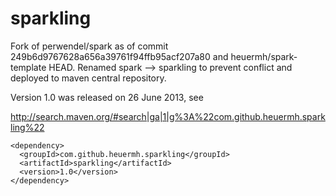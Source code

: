 sparkling
=========

Fork of perwendel/spark as of commit 249b6d9767628a656a39761f94ffb95acf207a80 and heuermh/spark-template HEAD.  Renamed spark --> sparkling to prevent conflict and deployed to maven central repository.

Version 1.0 was released on 26 June 2013, see

http://search.maven.org/#search|ga|1|g%3A%22com.github.heuermh.sparkling%22

```
<dependency>
  <groupId>com.github.heuermh.sparkling</groupId>
  <artifactId>sparkling</artifactId>
  <version>1.0</version>
</dependency>
```